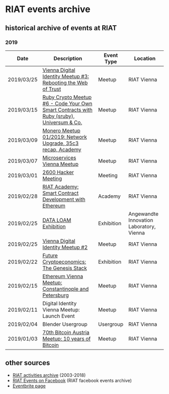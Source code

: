 [RIAT Events on Facebook]: https://www.facebook.com/pg/riat.ac.at/events/ "RIAT Events on Facebook"
[ICS (iCal) calendar]: https://calendar.google.com/calendar/ical/riat.at_nst52qhk2fca3u8dvhce8pepbg%40group.calendar.google.com/public/basic.ics "online subscription to events in the RIAT space: crypto, blockchain, DLT"
[RIAT website]: https://riat.ac.at
[RIAT activities archive]: https://riat.at/activities
[Eventbrite page]: https://www.eventbrite.com/o/riat-academy-10768509578 "RIAT academy eventbrite page"
[PDF overview & print event calendar]: https://github.com/parasew/riat-events/raw/master/assets/RIAT_program_PDF_calendar_2019.pdf
[events archive]: "https://github.com/parasew/riat-events/tree/master/archive"

# RIAT events archive

## historical archive of events at RIAT

### 2019
| Date       | Description                                                                                                                                                           | Event Type | Location                                 |
| ---------- | --------------------------------------------------------------------------------------------------------------------------------------------------------------------- | ---------- | ---------------------------------------- |
| 2019/03/25 | [Vienna Digital Identity Meetup #3: Rebooting the Web of Trust](https://www.meetup.com/de-DE/Vienna-Digital-Identity-Meetup/events/259683263/)                        | Meetup     | RIAT Vienna                              |
| 2019/03/15 | [Ruby Crypto Meetup #6 - Code Your Own Smart Contracts with Ruby (sruby), Universum & Co.](https://www.facebook.com/events/1988745191426912/)                         | Meetup     | RIAT Vienna                              |
| 2019/03/09 | [Monero Meetup 01/2019: Network Upgrade, 35c3 recap, Academy](https://www.facebook.com/events/2042824889349215/)                                                      | Meetup     | RIAT Vienna                              |
| 2019/03/07 | [Microservices Vienna Meetup](https://www.facebook.com/events/293328437951583/)                                                                                       | Meetup     | RIAT Vienna                              |
| 2019/03/01 | [2600 Hacker Meeting](https://www.facebook.com/events/306031676747864/)                                                                                               | Meeting    | RIAT Vienna                              |
| 2019/02/28 | [RIAT Academy: Smart Contract Development with Ethereum](https://www.facebook.com/events/319665308665747/)                                                            | Academy    | RIAT Vienna                              |
| 2019/02/25 | [DATA LOAM Exhibition](https://www.dieangewandte.at/jart/prj3/angewandte-2016/main.jart?rel=de&reserve-mode=active&content-id=1454062400291&artikel_id=1546414237711) | Exhibition | Angewandte Innovation Laboratory, Vienna |
| 2019/02/25 | [Vienna Digital Identity Meetup #2](https://www.facebook.com/events/239178996988956/)                                                                                 | Meetup     | RIAT Vienna                              |
| 2019/02/22 | [Future Cryptoeconomics: The Genesis Stack](https://web.facebook.com/events/1067229673468739/)                                                                        | Exhibition | RIAT Vienna                              |
| 2019/02/15 | [Ethereum Vienna Meetup: Constantinople and Petersburg](https://www.facebook.com/events/539687579870573/)                                                             | Meetup     | RIAT Vienna                              |
| 2019/02/11 | Digital Identity Vienna Meetup: Launch Event                                                                                                                          | Meetup     | RIAT Vienna                              |
| 2019/02/04 | Blender Usergroup                                                                                                                                                     | Usergroup  | RIAT Vienna                              |
| 2019/01/03 | [70th Bitcoin Austria Meetup: 10 years of Bitcoin](https://www.meetup.com/Bitcoin-Austria/events/257292033/)                                                                                                                       | Meetup     | RIAT Vienna                              |





## other sources

* [RIAT activities archive] (2003-2018)
* [RIAT Events on Facebook] (RIAT facebook events archive)
* [Eventbrite page]
